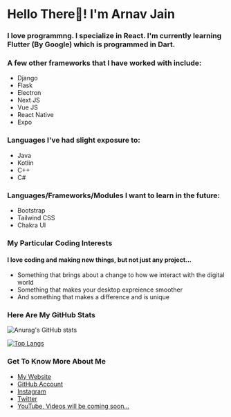 # Hello There👋! I'm Arnav Jain

### I love programmng. I specialize in **React**. I'm currently learning **Flutter** (By Google) which is programmed in **Dart**.

### A few other frameworks that I have worked with include:
- Django
- Flask
- Electron
- Next JS
- Vue JS
- React Native
- Expo

### Languages I've had slight exposure to:
- Java
- Kotlin
- C++
- C#

### Languages/Frameworks/Modules I want to learn in the future:
- Bootstrap
- Tailwind CSS
- Chakra UI

### My Particular Coding Interests
#### I love coding and making new things, but not just any project...
- Something that brings about a change to how we interact with the digital world
- Something that makes your desktop expreience smoother
- And something that makes a difference and is unique

### Here Are My GitHub Stats
![Anurag's GitHub stats](https://github-readme-stats.vercel.app/api?username=arnavjainn06&show_icons=true&theme=blueberry)

[![Top Langs](https://github-readme-stats.vercel.app/api/top-langs/?username=arnavjainn06&layout=compact&theme=blueberry)](https://github.com/arnavjainn06/github-readme-stats)


### Get To Know More About Me
- [My Website](https://arnavjain.in)
- [GitHub Account](https://github.com/arnavjainn06)
- [Instagram](https://www.instagram.com/arnavj_)
- [Twitter](https://twitter.com/ArnavJa35936569)
- [YouTube, Videos will be coming soon...](https://www.youtube.com/channel/UCQ36aF0YxOxqMrflxsvKr2Q)
